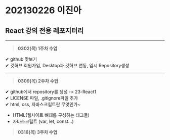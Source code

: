 # 202130226 이진아
## React 강의 전용 레포지터리
***
> **0302(목) 1주차 수업** <br>

✔︎ github 맛보기 <br>
✔︎ 깃허브 회원가입, Desktop과 깃허브 연동, 임시 Repository생성

***
> **0309(목) 2주차 수업** <br>

✔︎ github에서 repository를 생성 -> 23-React1 <br>
✔︎ LICENSE 파일, .gitignore파일 추가 <br>
✔︎ html, css, 자바스크립트란 무엇인가~
+ HTML(웹사이트 뼈대를 구성하는 태그들)
+ 자바스크립트 (var, let, const...)

>**0316(목) 3주차 수업** <br>
